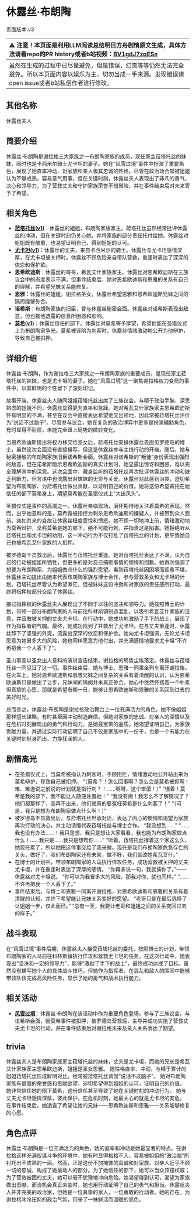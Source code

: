 # 休露丝·布朗陶
页面版本:v3
 

| :warning: 注意！本页面是利用LLM阅读总结明日方舟剧情原文生成，具体方法请看repo的PR history或者b站视频：[BV1gdJ7zqESe](https://www.bilibili.com/video/BV1gdJ7zqESe/)         |
|:----------------------------|
| 虽然在生成的过程中已尽量避免，但是错误，幻觉等等仍然无法完全避免。所以本页面内容以娱乐为主，切勿当成一手来源。发现错误请open issue或者b站私信作者进行修改。|



## 其他名称
休露丝夫人
## 简要介绍
休露丝·布朗陶是谢拉格三大家族之一布朗陶家族的成员，现任家主菈塔托丝的妹妹，同时也是卡西米尔骑士尤卡坦的妻子。她在“风雪过境”事件中扮演了重要角色，展现了她直率冲动、对家族和亲人极其忠诚的性格。尽管在政治场合常被姐姐认为不够成熟，容易意气用事，但在关键时刻，休露丝夫人表现出了非凡的勇气、决心和领导力，为了营救丈夫和守护家族荣誉不惜冒险，并在事件结束后对未来寄予了希望。
## 相关角色
-   **[菈塔托丝](extended_char_la_ta_tuo_si.md)([v1](../chars/extended_char_la_ta_tuo_si.md))**：休露丝的姐姐，布朗陶家族家主。菈塔托丝虽然经常批评休露丝的冲动，但在关键时刻仍关心她，并将家族的部分责任托付给她。休露丝对姐姐既有敬重，也渴望证明自己，得到姐姐的认可。
-   **[尤卡坦](extended_char_you_ka_tan.md)([v1](../chars/extended_char_you_ka_tan.md))**：休露丝的丈夫，来自卡西米尔的骑士。休露丝与尤卡坦感情深厚，在尤卡坦被关押时，休露丝不顾危险亲自带队营救，重逢时表达了深深的依恋和保护欲。
-   **恩希欧迪斯**：休露丝的哥哥，希瓦艾什家族家主。休露丝对恩希欧迪斯在三族议会中的态度表示不满，但事件结束后，她对恩希欧迪斯和恩雅的关系有自己的理解，并希望兄妹关系能修复。
-   **恩雅**：休露丝的姐姐，谢拉格圣女。休露丝希望恩雅和恩希欧迪斯兄妹之间的隔阂能够弥合。
-   **诺希斯**：布朗陶家族的旧臣，曾与休露丝秘密会面。休露丝对诺希斯表现出敌意，但也被他透露的信息所困惑和影响。
-   **[莫希](extended_char_mo_xi.md)([v1](../chars/extended_char_mo_xi.md))**：休露丝信任的部下。休露丝对莫希寄予厚望，希望他能在圣猎仪式上为布朗陶家争光。莫希被诬陷为刺客时，休露丝情绪激动地公开为他辩护，导致自己被扣押。
## 详细介绍
休露丝·布朗陶，作为谢拉格三大家族之一布朗陶家族的重要成员，是现任家主菈塔托丝的妹妹，也是尤卡坦的妻子。她在“风雪过境”这一聚焦谢拉格权力变局的事件中，以其鲜明的个性留下了深刻印记。

故事开端，休露丝夫人随同姐姐菈塔托丝出席了三族议会。与精于政治手腕、深思熟虑的姐姐不同，休露丝显得更为直率和急躁。她对希瓦艾什家族家主恩希欧迪斯怀有明显的不满，甚至在议会中直接表达希望他交出领地，因此常被菈塔托丝评价为“说话不过脑子”。尽管参与议会，她在复杂的政治博弈中更多是扮演辅助角色，有时显得不耐烦，未能完全跟上局势的微妙变化。

当恩希欧迪斯提出将权力移交给圣女后，菈塔托丝安排休露丝去面见罗德岛的博士，虽然这次会面没有直接描写，但这是休露丝参与主线行动的开端。随后，她与秘密接触的布朗陶家族旧臣诺希斯会面。休露丝对诺希斯的“叛徒”身份表现出强烈的敌意，但在诺希斯暗示恩希欧迪斯的真实计划时，她显露出惊讶和困惑，难以完全理解其中的深意。这次会面中，藏身监听的菈塔托丝再次批评休露丝的冲动和缺乏判断力，但言语中也流露出对妹妹的无奈与关爱。休露丝对此感到沮丧，迫切希望为布朗陶家、为菈塔托丝做出贡献，以证明自己的价值。她将这份希望寄托在她信任的部下莫希身上，期望莫希能在圣猎仪式上“大出风头”。

圣猎仪式是事件的高潮之一。休露丝亲临现场，满怀期待地关注着莫希的表现。然而，出乎她意料的是，莫希竟被指控为刺杀恩希欧迪斯的嫌疑人，并被带到众人面前。突如其来的变故让休露丝极度震惊和愤怒。她不顾一切地冲上前，情绪激动地为莫希辩护，坚称莫希是她的部下，绝不可能行刺，并指责这是陷害。她拒绝听从菈塔托丝和尤卡坦的劝阻，这一冲动行为不仅打乱了菈塔托丝的计划，更导致她自己也被希瓦艾什家族的人扣押。

被罗德岛干员救出后，休露丝与菈塔托丝重逢。她对菈塔托丝表达了不满，认为自己的行动被姐姐所牺牲，但更多的是对自己搞砸事情的懊悔和抱歉。她再次强调了想要为布朗陶家、为姐姐做点什么的强烈愿望。看到菈塔托丝因困境而疲惫不堪，休露丝主动提出由她来代表布朗陶家族与博士合作，参与营救圣女和尤卡坦的计划。菈塔托丝尽管认为希望渺茫，但被妹妹这份冲劲和对家族的责任感所打动，最终将指挥权部分交给了休露丝。

接过指挥权的休露丝夫人展现出了不同于以往的坚决和领导力。她按照博士的计划，带领一部分布朗陶家的人马前往科林斯镇制造混乱，以吸引希瓦艾什家族的注意，并营救被关押的丈夫尤卡坦。在行动中，她成功地激励了手下的战士，展现了作为指挥者的气魄。最终，她成功找到了并救出了尤卡坦。在与丈夫重逢时，休露丝卸下了坚强的外壳，流露出深深的依恋和保护欲。她向尤卡坦强调，无论尤卡坦愿意为她冒多大的风险，她也同样愿意为他付出，并充满感情地要求尤卡坦“不许再把我一个人丢下了”。

圣山事变以圣女出人意料的演讲宣告结束，谢拉格的局势尘埃落定。休露丝与菈塔托丝一同见证了这一切。事件结束后，她与博士、恩雅一同乘坐列车离开谢拉格。在火车上，她对恩希欧迪斯和恩雅兄妹之间复杂的关系有着清醒的认识，认为恩希欧迪斯只是做出了让步，兄妹间的隔阂并未真正弥合。她心中依然怀揣着一个朴素但真挚的心愿，那就是希望有朝一日，能够让恩希欧迪斯和恩雅的关系回到过去的美好时光。

总而言之，休露丝·布朗陶是谢拉格政治舞台上一位充满活力的角色。她不像姐姐那样擅长谋略，有时甚至因冲动制造麻烦，但她对家族的忠诚、对亲人的深情以及在危机时刻展现出的勇气和行动力，是她最宝贵的品质。她渴望证明自己，为家族贡献力量，并通过实际行动证明了自己不仅是家族中的一份子，也是一个有能力在关键时刻挺身而出、力挽狂澜的人。
## 剧情高光
*   在圣猎仪式上，当莫希被指认为刺客时，不顾阻拦，情绪激动地公开站出来为莫希辩护，导致自己被扣押。
    “（莫希？！怎么回事啊？怎么会是莫希被抓啊！难、难道说之前说的计划就是指行刺？！......啊呀，这个笨蛋！）”
    “慢着！莫希是我的部下，我不能让人随便处置她！”
    “我没有闹！我怎么不了解情况了？他们都那样了，我再不出来，他们就真的要冤枉莫希是什么刺客了！”
    “（可是，我只是想为布朗陶家做点什么啊！）”
*   被罗德岛干员救出后，与菈塔托丝坦承对话，表达了内心的懊悔和渴望为家族再次行动的决心，并主动请缨代表菈塔托丝与博士合作。
    “我没想到......”
    “......我也没有办法......！我只是想、我只是想让大家看看，我也能为布朗陶家做点什么！......我只是......我只是想帮你......”
    “听着，菈塔托丝撑着这个家这么久，她现在累了，所以她把这件事交给了我来做。现在是我们布朗陶家危急存亡的关头，做好了，我们布朗陶家还有未来，做不好，我们就改姓希瓦艾什。”
*   在博士的计划中，带领布朗陶家的人马执行佯攻任务，成功营救被关押的丈夫尤卡坦，并在重逢时表达了深厚的感情。
    “你再多说一句，我就揍你了。”——休露丝对尤卡坦说。
    “你可以为我冒多大的风险，那我对你，就也同样。”
    “......不许再把我一个人丢下了。”
*   事件结束后，与博士和恩雅一同离开谢拉格，对恩希欧迪斯和恩雅的关系有着清醒的认知，并许下希望能让兄妹关系变好的愿望。
    “老哥只是在最后选择了让姐姐一步，仅此而已。”
    “总有一天，我要让老哥和姐姐之间的关系变回过去的样子。”
## 战斗表现
在“风雪过境”事件后期，休露丝夫人接受菈塔托丝的委托，按照博士的计划，带领布朗陶家的人马前往科林斯镇执行佯攻和营救尤卡坦的任务。在这次行动中，她表现出“坚决和一定的领导力”，能够“激励了手下的战士”，最终成功达成了目标。虽然没有描写她个人的具体战斗技巧，但她作为指挥者，在混乱和敌人的围困中能够带领队伍完成高风险任务，显示了她的勇气和战术执行能力。
## 相关活动
-   **[风雪过境](../stories/act14side.md)**：休露丝·布朗陶在该活动中作为重要角色登场，参与了三族议会，与诺希斯会面，因莫希事件被扣押，被罗德岛营救后，主导并成功实施了营救丈夫尤卡坦的行动，并在事件结束后对谢拉格未来及亲人关系表达了期望。
## trivia
休露丝夫人是布朗陶家族家主菈塔托丝的妹妹，丈夫是尤卡坦，而她的兄长是希瓦艾什家族家主恩希欧迪斯，姐姐是圣女恩雅。
她性格直率、冲动，与精于算计的姐姐菈塔托丝形成鲜明对比，经常被菈塔托丝调侃“说话不过脑子”。
她对布朗陶家族有很强的荣誉感和贡献欲望，迫切希望得到姐姐的认可，证明自己的价值。
她非常信任她的部下莫希，这份信任甚至导致了她在关键时刻的冲动行为。
她与丈夫尤卡坦感情深厚，彼此保护，在危机时刻，她最关心的就是尤卡坦的安危。
在事件结束后，她透露了希望让她的兄妹——恩希欧迪斯和恩雅——关系能够修复的心愿。
## 角色点评
休露丝·布朗陶是一位充满活力的角色，她的直率和冲动是她最显著的特点。在谢拉格这样充满权谋斗争的环境中，她有时显得格格不入，容易被姐姐的“政治脑”所衬托出不成熟的一面。然而，正是这份不加掩饰的真诚和对家族、对亲人近乎不顾一切的忠诚，构成了她最动人的部分。为了她信任的部下，她可以当众顶撞权威；为了营救被困的丈夫，她可以毫不犹豫地冲向危险。她渴望得到认可，渴望为家族做出贡献，而当机会真正来临时，她也用行动证明了自己的勇气和担当。休露丝夫人并非完美的政治家，但她是一位真挚的家人，一位勇敢的行动者。她的存在，为谢拉格冰冷压抑的政治气氛，带来了一抹鲜活而温暖的亮色。